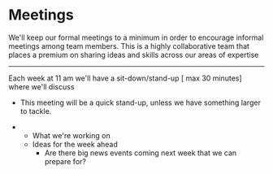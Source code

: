 # Meetings

We'll keep our formal meetings to a minimum in order to encourage informal meetings among team members. This is a highly collaborative team that places a premium on sharing ideas and skills across our areas of expertise

---

Each week at 11 am we'll have a sit-down/stand-up \[ max 30 minutes\] where we'll discuss

* This meeting will be a quick stand-up, unless we have something larger to tackle.

* * What we're working on
  * Ideas for the week ahead 
    * Are there big news events coming next week that we can prepare for?



